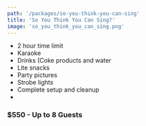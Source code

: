 ```yaml
---
path: '/packages/so-you-think-you-can-sing'
title: 'So You Think You Can Sing?'
image: 'so_you_think_you_can_sing.png'
---
```


* 2 hour time limit
* Karaoke
* Drinks (Coke products and water
* Lite snacks
* Party pictures
* Strobe lights
* Complete setup and cleanup
* 
### $550 - Up to 8 Guests
